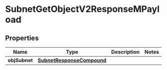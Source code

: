 
# SubnetGetObjectV2ResponseMPayload

## Properties
| Name | Type | Description | Notes |
| ------------ | ------------- | ------------- | ------------- |
| **objSubnet** | [**SubnetResponseCompound**](SubnetResponseCompound.md) |  |  |



